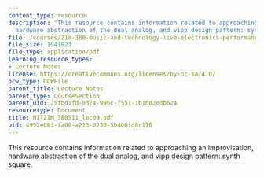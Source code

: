 ```yaml
---
content_type: resource
description: 'This resource contains information related to approaching an improvisation,
  hardware abstraction of the dual analog, and vipp design pattern: synth square.'
file: /courses/21m-380-music-and-technology-live-electronics-performance-practices-spring-2011/4952e083fa08a21302305b400fd8c170_MIT21M_380S11_lec09.pdf
file_size: 1041823
file_type: application/pdf
learning_resource_types:
- Lecture Notes
license: https://creativecommons.org/licenses/by-nc-sa/4.0/
ocw_type: OCWFile
parent_title: Lecture Notes
parent_type: CourseSection
parent_uid: 25fbd1fd-0374-996c-f551-1b1dd2edb624
resourcetype: Document
title: MIT21M_380S11_lec09.pdf
uid: 4952e083-fa08-a213-0230-5b400fd8c170
---
```

This resource contains information related to approaching an improvisation, hardware abstraction of the dual analog, and vipp design pattern: synth square.